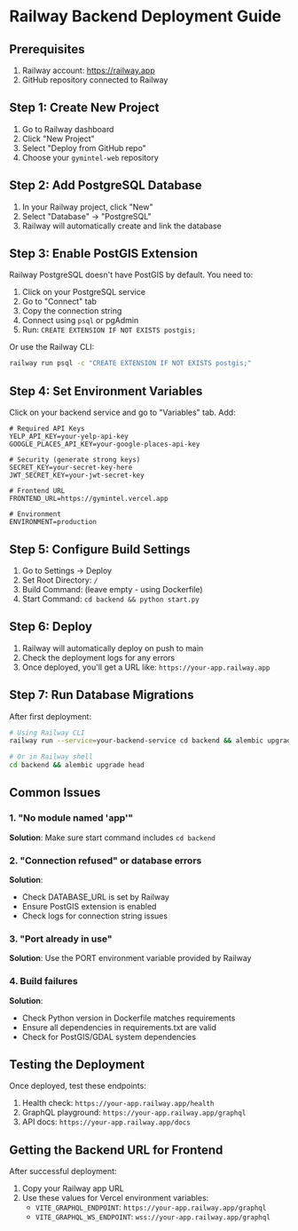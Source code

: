 # Railway Backend Deployment Guide

## Prerequisites

1. Railway account: https://railway.app
2. GitHub repository connected to Railway

## Step 1: Create New Project

1. Go to Railway dashboard
2. Click "New Project"
3. Select "Deploy from GitHub repo"
4. Choose your `gymintel-web` repository

## Step 2: Add PostgreSQL Database

1. In your Railway project, click "New"
2. Select "Database" → "PostgreSQL"
3. Railway will automatically create and link the database

## Step 3: Enable PostGIS Extension

Railway PostgreSQL doesn't have PostGIS by default. You need to:

1. Click on your PostgreSQL service
2. Go to "Connect" tab
3. Copy the connection string
4. Connect using `psql` or pgAdmin
5. Run: `CREATE EXTENSION IF NOT EXISTS postgis;`

Or use the Railway CLI:
```bash
railway run psql -c "CREATE EXTENSION IF NOT EXISTS postgis;"
```

## Step 4: Set Environment Variables

Click on your backend service and go to "Variables" tab. Add:

```env
# Required API Keys
YELP_API_KEY=your-yelp-api-key
GOOGLE_PLACES_API_KEY=your-google-places-api-key

# Security (generate strong keys)
SECRET_KEY=your-secret-key-here
JWT_SECRET_KEY=your-jwt-secret-key

# Frontend URL
FRONTEND_URL=https://gymintel.vercel.app

# Environment
ENVIRONMENT=production
```

## Step 5: Configure Build Settings

1. Go to Settings → Deploy
2. Set Root Directory: `/`
3. Build Command: (leave empty - using Dockerfile)
4. Start Command: `cd backend && python start.py`

## Step 6: Deploy

1. Railway will automatically deploy on push to main
2. Check the deployment logs for any errors
3. Once deployed, you'll get a URL like: `https://your-app.railway.app`

## Step 7: Run Database Migrations

After first deployment:

```bash
# Using Railway CLI
railway run --service=your-backend-service cd backend && alembic upgrade head

# Or in Railway shell
cd backend && alembic upgrade head
```

## Common Issues

### 1. "No module named 'app'"
**Solution**: Make sure start command includes `cd backend`

### 2. "Connection refused" or database errors
**Solution**:
- Check DATABASE_URL is set by Railway
- Ensure PostGIS extension is enabled
- Check logs for connection string issues

### 3. "Port already in use"
**Solution**: Use the PORT environment variable provided by Railway

### 4. Build failures
**Solution**:
- Check Python version in Dockerfile matches requirements
- Ensure all dependencies in requirements.txt are valid
- Check for PostGIS/GDAL system dependencies

## Testing the Deployment

Once deployed, test these endpoints:

1. Health check: `https://your-app.railway.app/health`
2. GraphQL playground: `https://your-app.railway.app/graphql`
3. API docs: `https://your-app.railway.app/docs`

## Getting the Backend URL for Frontend

After successful deployment:
1. Copy your Railway app URL
2. Use these values for Vercel environment variables:
   - `VITE_GRAPHQL_ENDPOINT`: `https://your-app.railway.app/graphql`
   - `VITE_GRAPHQL_WS_ENDPOINT`: `wss://your-app.railway.app/graphql`

